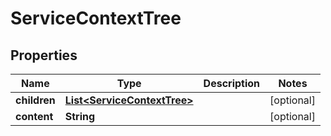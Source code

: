 

# ServiceContextTree


## Properties

| Name | Type | Description | Notes |
|------------ | ------------- | ------------- | -------------|
|**children** | [**List&lt;ServiceContextTree&gt;**](ServiceContextTree.md) |  |  [optional] |
|**content** | **String** |  |  [optional] |



